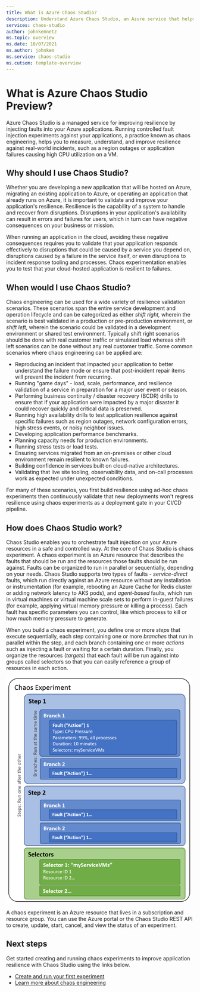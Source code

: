 ```yaml
---
title: What is Azure Chaos Studio?
description: Understand Azure Chaos Studio, an Azure service that helps you to measure, understand, and build application and service resilience to real world incidents using chaos engineering to inject faults against your service then monitor how the service responds to disruptions.
services: chaos-studio
author: johnkemnetz
ms.topic: overview
ms.date: 10/07/2021
ms.author: johnkem
ms.service: chaos-studio
ms.cutsom: template-overview
---
```


# What is Azure Chaos Studio Preview?

Azure Chaos Studio is a managed service for improving resilience by injecting faults into your Azure applications. Running controlled fault injection experiments against your applications, a practice known as chaos engineering, helps you to measure, understand, and improve resilience against real-world incidents, such as a region outages or application failures causing high CPU utilization on a VM.

## Why should I use Chaos Studio?

Whether you are developing a new application that will be hosted on Azure, migrating an existing application to Azure, or operating an application that already runs on Azure, it is important to validate and improve your application's resilience. Resilience is the capability of a system to handle and recover from disruptions. Disruptions in your application's availability can result in errors and failures for users, which in turn can have negative consequences on your business or mission.

When running an application in the cloud, avoiding these negative consequences requires you to validate that your application responds effectively to disruptions that could be caused by a service you depend on, disruptions caused by a failure in the service itself, or even disruptions to incident response tooling and processes. Chaos experimentation enables you to test that your cloud-hosted application is resilient to failures.

## When would I use Chaos Studio?

Chaos engineering can be used for a wide variety of resilience validation scenarios. These scenarios span the entire service development and operation lifecycle and can be categorized as either *shift right,* wherein the scenario is best validated in a production or pre-production environment, or *shift left,* wherein the scenario could be validated in a development environment or shared test environment. Typically shift right scenarios should be done with real customer traffic or simulated load whereas shift left scenarios can be done without any real customer traffic. Some common scenarios where chaos engineering can be applied are:
* Reproducing an incident that impacted your application to better understand the failure mode or ensure that post-incident repair items will prevent the incident from recurring.
* Running "game days" - load, scale, performance, and resilience validation of a service in preparation for a major user event or season.
* Performing business continuity / disaster recovery (BCDR) drills to ensure that if your application were impacted by a major disaster it could recover quickly and critical data is preserved.
* Running high availability drills to test application resilience against specific failures such as region outages, network configuration errors, high stress events, or noisy neighbor issues.
* Developing application performance benchmarks.
* Planning capacity needs for production environments.
* Running stress tests or load tests.
* Ensuring services migrated from an on-premises or other cloud environment remain resilient to known failures.
* Building confidence in services built on cloud-native architectures.
* Validating that live site tooling, observability data, and on-call processes work as expected under unexpected conditions.

For many of these scenarios, you first build resilience using ad-hoc chaos experiments then continuously validate that new deployments won't regress resilience using chaos experiments as a deployment gate in your CI/CD pipeline.

## How does Chaos Studio work?

Chaos Studio enables you to orchestrate fault injection on your Azure resources in a safe and controlled way. At the core of Chaos Studio is chaos experiment. A chaos experiment is an Azure resource that describes the faults that should be run and the resources those faults should be run against. Faults can be organized to run in parallel or sequentially, depending on your needs. Chaos Studio supports two types of faults - *service-direct* faults, which run directly against an Azure resource without any installation or instrumentation (for example, rebooting an Azure Cache for Redis cluster or adding network latency to AKS pods), and *agent-based* faults, which run in virtual machines or virtual machine scale sets to perform in-guest failures (for example, applying virtual memory pressure or killing a process). Each fault has specific parameters you can control, like which process to kill or how much memory pressure to generate.

When you build a chaos experiment, you define one or more *steps* that execute sequentially, each step containing one or more *branches* that run in parallel within the step, and each branch containing one or more *actions* such as injecting a fault or waiting for a certain duration. Finally, you organize the resources (*targets*) that each fault will be run against into groups called selectors so that you can easily reference a group of resources in each action.

![Diagram showing the layout of a chaos experiment](images/chaos-experiment.png)

A chaos experiment is an Azure resource that lives in a subscription and resource group. You can use the Azure portal or the Chaos Studio REST API to create, update, start, cancel, and view the status of an experiment.

## Next steps
Get started creating and running chaos experiments to improve application resilience with Chaos Studio using the links below.
- [Create and run your first experiment](chaos-studio-tutorial-service-direct.md)
- [Learn more about chaos engineering](chaos-studio-chaos-engineering-overview.md)
